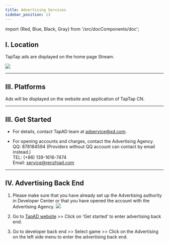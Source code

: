 ```yaml
---
title: Advertising Services
sidebar_position: 13
---
```


import {Red, Blue, Black, Gray} from '/src/docComponents/doc';


## **I. Location**  

TapTap ads are displayed on the home page Stream.

![](https://img.tapimg.com/market/images/3288a864d7651dffcf2e83daf8873ab2.png)  

---

## **III. Platforms**
Ads will be displayed on the website and application of TapTap CN.  

---

## **III. Get Started**  

* For details, contact TapAD team at [adservice@xd.com](mailto:adservice@xd.com).  

* For opening accounts and charges, contact the Advertising Agency.  
QQ: 878184594 (Providers without QQ account can contact by email instead.)  
TEL:  (+86) 139-1616-7474  
Email: [service@renzhiad.com](mailto:service@renzhiad.com)   

---

## **IV. Advertising Back End**  

1. Please make sure that you have already set up the Advertising authority in Developer Center or that you have opened the account with the Advertising Agency. ![](https://img.tapimg.com/market/images/33b1cc13fb3a682da44c5f239724a5f5.png)



2. Go to [TapAD website](https://biz.taptap.com) >> Click on ‘Get started’ to enter advertising back end.



3. Go to developer back end >> Select game >> Click on the Advertising on the left side menu to enter the advertising back end.  
